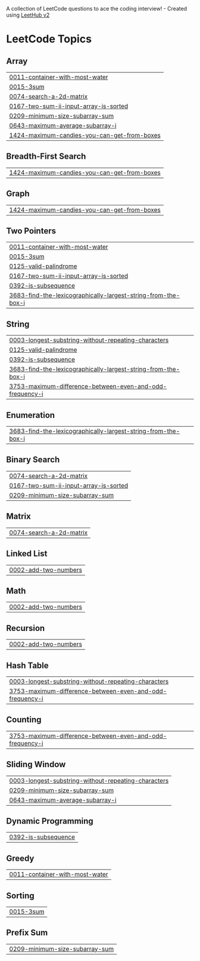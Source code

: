 A collection of LeetCode questions to ace the coding interview! - Created using [LeetHub v2](https://github.com/arunbhardwaj/LeetHub-2.0)
<!---LeetCode Topics Start-->
# LeetCode Topics
## Array
|  |
| ------- |
| [0011-container-with-most-water](https://github.com/Kalpesh-Vala/leetcode/tree/master/0011-container-with-most-water) |
| [0015-3sum](https://github.com/Kalpesh-Vala/leetcode/tree/master/0015-3sum) |
| [0074-search-a-2d-matrix](https://github.com/Kalpesh-Vala/leetcode/tree/master/0074-search-a-2d-matrix) |
| [0167-two-sum-ii-input-array-is-sorted](https://github.com/Kalpesh-Vala/leetcode/tree/master/0167-two-sum-ii-input-array-is-sorted) |
| [0209-minimum-size-subarray-sum](https://github.com/Kalpesh-Vala/leetcode/tree/master/0209-minimum-size-subarray-sum) |
| [0643-maximum-average-subarray-i](https://github.com/Kalpesh-Vala/leetcode/tree/master/0643-maximum-average-subarray-i) |
| [1424-maximum-candies-you-can-get-from-boxes](https://github.com/Kalpesh-Vala/leetcode/tree/master/1424-maximum-candies-you-can-get-from-boxes) |
## Breadth-First Search
|  |
| ------- |
| [1424-maximum-candies-you-can-get-from-boxes](https://github.com/Kalpesh-Vala/leetcode/tree/master/1424-maximum-candies-you-can-get-from-boxes) |
## Graph
|  |
| ------- |
| [1424-maximum-candies-you-can-get-from-boxes](https://github.com/Kalpesh-Vala/leetcode/tree/master/1424-maximum-candies-you-can-get-from-boxes) |
## Two Pointers
|  |
| ------- |
| [0011-container-with-most-water](https://github.com/Kalpesh-Vala/leetcode/tree/master/0011-container-with-most-water) |
| [0015-3sum](https://github.com/Kalpesh-Vala/leetcode/tree/master/0015-3sum) |
| [0125-valid-palindrome](https://github.com/Kalpesh-Vala/leetcode/tree/master/0125-valid-palindrome) |
| [0167-two-sum-ii-input-array-is-sorted](https://github.com/Kalpesh-Vala/leetcode/tree/master/0167-two-sum-ii-input-array-is-sorted) |
| [0392-is-subsequence](https://github.com/Kalpesh-Vala/leetcode/tree/master/0392-is-subsequence) |
| [3683-find-the-lexicographically-largest-string-from-the-box-i](https://github.com/Kalpesh-Vala/leetcode/tree/master/3683-find-the-lexicographically-largest-string-from-the-box-i) |
## String
|  |
| ------- |
| [0003-longest-substring-without-repeating-characters](https://github.com/Kalpesh-Vala/leetcode/tree/master/0003-longest-substring-without-repeating-characters) |
| [0125-valid-palindrome](https://github.com/Kalpesh-Vala/leetcode/tree/master/0125-valid-palindrome) |
| [0392-is-subsequence](https://github.com/Kalpesh-Vala/leetcode/tree/master/0392-is-subsequence) |
| [3683-find-the-lexicographically-largest-string-from-the-box-i](https://github.com/Kalpesh-Vala/leetcode/tree/master/3683-find-the-lexicographically-largest-string-from-the-box-i) |
| [3753-maximum-difference-between-even-and-odd-frequency-i](https://github.com/Kalpesh-Vala/leetcode/tree/master/3753-maximum-difference-between-even-and-odd-frequency-i) |
## Enumeration
|  |
| ------- |
| [3683-find-the-lexicographically-largest-string-from-the-box-i](https://github.com/Kalpesh-Vala/leetcode/tree/master/3683-find-the-lexicographically-largest-string-from-the-box-i) |
## Binary Search
|  |
| ------- |
| [0074-search-a-2d-matrix](https://github.com/Kalpesh-Vala/leetcode/tree/master/0074-search-a-2d-matrix) |
| [0167-two-sum-ii-input-array-is-sorted](https://github.com/Kalpesh-Vala/leetcode/tree/master/0167-two-sum-ii-input-array-is-sorted) |
| [0209-minimum-size-subarray-sum](https://github.com/Kalpesh-Vala/leetcode/tree/master/0209-minimum-size-subarray-sum) |
## Matrix
|  |
| ------- |
| [0074-search-a-2d-matrix](https://github.com/Kalpesh-Vala/leetcode/tree/master/0074-search-a-2d-matrix) |
## Linked List
|  |
| ------- |
| [0002-add-two-numbers](https://github.com/Kalpesh-Vala/leetcode/tree/master/0002-add-two-numbers) |
## Math
|  |
| ------- |
| [0002-add-two-numbers](https://github.com/Kalpesh-Vala/leetcode/tree/master/0002-add-two-numbers) |
## Recursion
|  |
| ------- |
| [0002-add-two-numbers](https://github.com/Kalpesh-Vala/leetcode/tree/master/0002-add-two-numbers) |
## Hash Table
|  |
| ------- |
| [0003-longest-substring-without-repeating-characters](https://github.com/Kalpesh-Vala/leetcode/tree/master/0003-longest-substring-without-repeating-characters) |
| [3753-maximum-difference-between-even-and-odd-frequency-i](https://github.com/Kalpesh-Vala/leetcode/tree/master/3753-maximum-difference-between-even-and-odd-frequency-i) |
## Counting
|  |
| ------- |
| [3753-maximum-difference-between-even-and-odd-frequency-i](https://github.com/Kalpesh-Vala/leetcode/tree/master/3753-maximum-difference-between-even-and-odd-frequency-i) |
## Sliding Window
|  |
| ------- |
| [0003-longest-substring-without-repeating-characters](https://github.com/Kalpesh-Vala/leetcode/tree/master/0003-longest-substring-without-repeating-characters) |
| [0209-minimum-size-subarray-sum](https://github.com/Kalpesh-Vala/leetcode/tree/master/0209-minimum-size-subarray-sum) |
| [0643-maximum-average-subarray-i](https://github.com/Kalpesh-Vala/leetcode/tree/master/0643-maximum-average-subarray-i) |
## Dynamic Programming
|  |
| ------- |
| [0392-is-subsequence](https://github.com/Kalpesh-Vala/leetcode/tree/master/0392-is-subsequence) |
## Greedy
|  |
| ------- |
| [0011-container-with-most-water](https://github.com/Kalpesh-Vala/leetcode/tree/master/0011-container-with-most-water) |
## Sorting
|  |
| ------- |
| [0015-3sum](https://github.com/Kalpesh-Vala/leetcode/tree/master/0015-3sum) |
## Prefix Sum
|  |
| ------- |
| [0209-minimum-size-subarray-sum](https://github.com/Kalpesh-Vala/leetcode/tree/master/0209-minimum-size-subarray-sum) |
<!---LeetCode Topics End-->